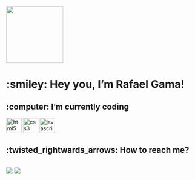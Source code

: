<img src="https://media.tenor.com/f4eKzaPOZUYAAAAM/rz-ds-project.gif" width="150" height="150">
<h1> :smiley: Hey you, I’m Rafael Gama!</h1> 
<h2> 	:computer: I’m currently coding </h2>
<img src="https://cdn.pixabay.com/photo/2017/08/05/11/16/logo-2582748_1280.png" alt="html5" width="40" height="40"/> 
<img src="https://cdn.pixabay.com/photo/2017/08/05/11/16/logo-2582747_1280.png" alt="css3" width="40" height="40"/> 
<img src="https://cdn-icons-png.flaticon.com/512/919/919828.png" alt="javascript" width="40" height="40"/> 
<h2> :twisted_rightwards_arrows: How to reach me?<h2>
<a href="https://www.instagram.com/bilitomaster/" target="_blank"><img src="https://img.shields.io/badge/-Instagram-%23E4405F?style=for-the-badge&logo=instagram&logoColor=white" target="_blank"></a>
<a href="https://www.linkedin.com/in/rafael-cesar-da-silva-gama-2a6753134/" target="_blank"><img src="https://img.shields.io/badge/-LinkedIn-%230077B5?style=for-the-badge&logo=linkedin&logoColor=white" target="_blank"></a> <br>

<!---
RafacsGama/RafacsGama is a ✨ special ✨ repository because its `README.md` (this file) appears on your GitHub profile.
You can click the Preview link to take a look at your changes.
--->
